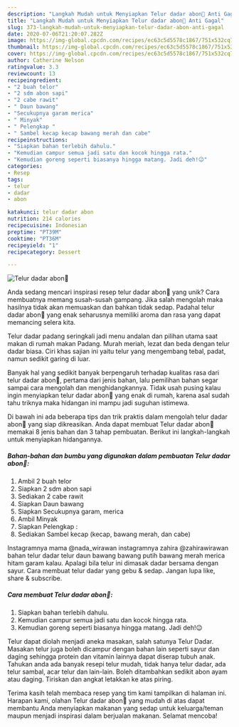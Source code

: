 ```yaml
---
description: "Langkah Mudah untuk Menyiapkan Telur dadar abon🍘 Anti Gagal"
title: "Langkah Mudah untuk Menyiapkan Telur dadar abon🍘 Anti Gagal"
slug: 373-langkah-mudah-untuk-menyiapkan-telur-dadar-abon-anti-gagal
date: 2020-07-06T21:20:07.282Z
image: https://img-global.cpcdn.com/recipes/ec63c5d5578c1867/751x532cq70/telur-dadar-abon🍘-foto-resep-utama.jpg
thumbnail: https://img-global.cpcdn.com/recipes/ec63c5d5578c1867/751x532cq70/telur-dadar-abon🍘-foto-resep-utama.jpg
cover: https://img-global.cpcdn.com/recipes/ec63c5d5578c1867/751x532cq70/telur-dadar-abon🍘-foto-resep-utama.jpg
author: Catherine Nelson
ratingvalue: 3.3
reviewcount: 13
recipeingredient:
- "2 buah telor"
- "2 sdm abon sapi"
- "2 cabe rawit"
- " Daun bawang"
- "Secukupnya garam merica"
- " Minyak"
- " Pelengkap "
- " Sambel kecap kecap bawang merah dan cabe"
recipeinstructions:
- "Siapkan bahan terlebih dahulu."
- "Kemudian campur semua jadi satu dan kocok hingga rata."
- "Kemudian goreng seperti biasanya hingga matang. Jadi deh!😉"
categories:
- Resep
tags:
- telur
- dadar
- abon

katakunci: telur dadar abon 
nutrition: 214 calories
recipecuisine: Indonesian
preptime: "PT39M"
cooktime: "PT36M"
recipeyield: "1"
recipecategory: Dessert

---
```



![Telur dadar abon🍘](https://img-global.cpcdn.com/recipes/ec63c5d5578c1867/751x532cq70/telur-dadar-abon🍘-foto-resep-utama.jpg)

Anda sedang mencari inspirasi resep telur dadar abon🍘 yang unik? Cara membuatnya memang susah-susah gampang. Jika salah mengolah maka hasilnya tidak akan memuaskan dan bahkan tidak sedap. Padahal telur dadar abon🍘 yang enak seharusnya memiliki aroma dan rasa yang dapat memancing selera kita.

Telur dadar padang seringkali jadi menu andalan dan pilihan utama saat makan di rumah makan Padang. Murah meriah, lezat dan beda dengan telur dadar biasa. Ciri khas sajian ini yaitu telur yang mengembang tebal, padat, namun sedikit garing di luar.

Banyak hal yang sedikit banyak berpengaruh terhadap kualitas rasa dari telur dadar abon🍘, pertama dari jenis bahan, lalu pemilihan bahan segar sampai cara mengolah dan menghidangkannya. Tidak usah pusing kalau ingin menyiapkan telur dadar abon🍘 yang enak di rumah, karena asal sudah tahu triknya maka hidangan ini mampu jadi suguhan istimewa.


Di bawah ini ada beberapa tips dan trik praktis dalam mengolah telur dadar abon🍘 yang siap dikreasikan. Anda dapat membuat Telur dadar abon🍘 memakai 8 jenis bahan dan 3 tahap pembuatan. Berikut ini langkah-langkah untuk menyiapkan hidangannya.

<!--inarticleads1-->

##### Bahan-bahan dan bumbu yang digunakan dalam pembuatan Telur dadar abon🍘:

1. Ambil 2 buah telor
1. Siapkan 2 sdm abon sapi
1. Sediakan 2 cabe rawit
1. Siapkan  Daun bawang
1. Siapkan Secukupnya garam, merica
1. Ambil  Minyak
1. Siapkan  Pelengkap :
1. Sediakan  Sambel kecap (kecap, bawang merah, dan cabe)


Instagramnya mama @nada_wirawan instagramnya zahira @zahirawirawan bahan telur dadar telur daun bawang bawang putih bawang merah merica hitam garam kalau. Apalagi bila telur ini dimasak dadar bersama dengan sayur. Cara membuat telur dadar yang gebu &amp; sedap. Jangan lupa like, share &amp; subscribe. 

<!--inarticleads2-->

##### Cara membuat Telur dadar abon🍘:

1. Siapkan bahan terlebih dahulu.
1. Kemudian campur semua jadi satu dan kocok hingga rata.
1. Kemudian goreng seperti biasanya hingga matang. Jadi deh!😉


Telur dapat diolah menjadi aneka masakan, salah satunya Telur Dadar. Masakan telur juga boleh dicampur dengan bahan lain seperti sayur dan daging sehingga protein dan vitamin lainnya dapat diserap tubuh anak. Tahukan anda ada banyak resepi telur mudah, tidak hanya telur dadar, ada telur sambal, acar telur dan lain-lain. Boleh ditambahkan sedikit abon ayam atau daging. Tiriskan dan angkat letakkan ke atas piring. 

Terima kasih telah membaca resep yang tim kami tampilkan di halaman ini. Harapan kami, olahan Telur dadar abon🍘 yang mudah di atas dapat membantu Anda menyiapkan makanan yang sedap untuk keluarga/teman maupun menjadi inspirasi dalam berjualan makanan. Selamat mencoba!
